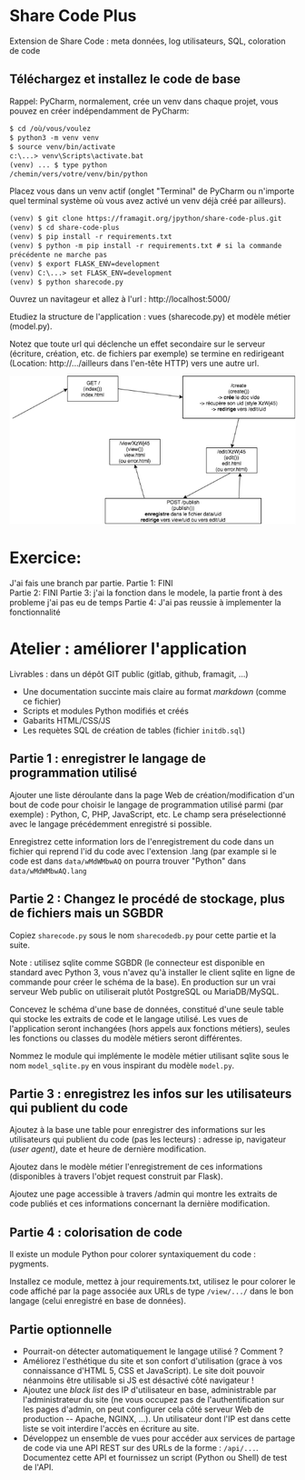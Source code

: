 # Share Code Plus

Extension de Share Code : meta données, log utilisateurs, SQL, coloration de code

## Téléchargez et installez le code de base

Rappel: PyCharm, normalement, crée un venv dans chaque projet, vous pouvez
en créer indépendamment de PyCharm:
~~~~
$ cd /où/vous/voulez
$ python3 -m venv venv
$ source venv/bin/activate
c:\...> venv\Scripts\activate.bat
(venv) ... $ type python
/chemin/vers/votre/venv/bin/python
~~~~

Placez vous dans un venv actif (onglet "Terminal" de PyCharm ou n'importe
quel terminal système où vous avez activé un venv déjà créé par ailleurs).
~~~~
(venv) $ git clone https://framagit.org/jpython/share-code-plus.git
(venv) $ cd share-code-plus
(venv) $ pip install -r requirements.txt
(venv) $ python -m pip install -r requirements.txt # si la commande précédente ne marche pas
(venv) $ export FLASK_ENV=development
(venv) C:\...> set FLASK_ENV=development
(venv) $ python sharecode.py
~~~~

Ouvrez un navitageur et allez à l'url : http://localhost:5000/

Etudiez la structure de l'application : vues (sharecode.py) et modèle métier (model.py).

Notez que toute url qui déclenche un effet secondaire sur le serveur (écriture, création,
etc. de fichiers par exemple) se termine en redirigeant (Location: http://.../ailleurs dans
l'en-tête HTTP) vers une autre url.

![](sharecode1.png)
# Exercice:
J'ai fais une branch par partie.
Partie 1: FINI  
Partie 2: FINI 
Partie 3: j'ai la fonction dans le modele, la partie front à des probleme j'ai pas eu de temps
Partie 4: J'ai pas reussie à implementer la fonctionnalité 
# Atelier : améliorer l'application

Livrables : dans un dépôt GIT public (gitlab, github, framagit, ...) 

- Une documentation succinte mais claire au format _markdown_ (comme ce fichier)
- Scripts et modules Python modifiés et créés
- Gabarits HTML/CSS/JS 
- Les requètes SQL de création de tables (fichier `initdb.sql`)

## Partie 1 : enregistrer le langage de programmation utilisé

Ajouter une liste déroulante dans la page Web de création/modification d'un
bout de code pour choisir le langage de programmation utilisé parmi (par
exemple) : Python, C, PHP, JavaScript, etc. Le champ sera préselectionné
avec le langage précédemment enregistré si possible.

Enregistrez cette information lors de l'enregistrement du code dans un
fichier qui reprend l'id du code avec l'extension .lang (par example
si le code est dans `data/wMdWMbwAQ` on pourra trouver "Python" dans
`data/wMdWMbwAQ.lang`

## Partie 2 : Changez le procédé de stockage, plus de fichiers mais un SGBDR

Copiez `sharecode.py` sous le nom `sharecodedb.py` pour cette partie et la
suite.

Note : utilisez sqlite comme SGBDR (le connecteur est disponible en standard
avec Python 3, vous n'avez qu'à installer le client sqlite en ligne de commande
pour créer le schéma de la base). En production sur un vrai serveur Web
public on utiliserait plutôt PostgreSQL ou MariaDB/MySQL.

Concevez le schéma d'une base de données, constitué d'une seule table qui
stocke les extraits de code et le langage utilisé. Les vues de l'application
seront inchangées (hors appels aux fonctions métiers), seules les fonctions
ou classes du modèle métiers seront différentes.

Nommez le module qui implémente le modèle métier utilisant sqlite sous le
nom `model_sqlite.py` en vous inspirant du modèle `model.py`.

## Partie 3 : enregistrez les infos sur les utilisateurs qui publient du code

Ajoutez à la base une table pour enregistrer des informations sur les utilisateurs
qui publient du code (pas les lecteurs) : adresse ip, navigateur _(user agent)_,
date et heure de dernière modification.

Ajoutez dans le modèle métier l'enregistrement de ces informations (disponibles
à travers l'objet request construit par Flask).

Ajoutez une page accessible à travers /admin qui montre les extraits de code
publiés et ces informations concernant la dernière modification.

## Partie 4 : colorisation de code

Il existe un module Python pour colorer syntaxiquement du code : pygments.

Installez ce module, mettez à jour requirements.txt, utilisez le pour colorer
le code affiché par la page associée aux URLs de type `/view/.../` dans le bon
langage (celui enregistré en base de données).

## Partie optionnelle

- Pourrait-on détecter automatiquement le langage utilisé ? Comment ?
- Améliorez l'esthétique du site et son confort d'utilisation (grace à
  vos connaissance d'HTML 5, CSS et JavaScript). Le site doit pouvoir
  néanmoins être utilisable si JS est désactivé côté navigateur !
- Ajoutez une _black list_ des IP d'utilisateur en base, administrable
  par l'administrateur du site (ne vous occupez pas de l'authentification
  sur les pages d'admin, on peut configurer cela côté serveur Web de
  production -- Apache, NGINX, ...). Un utilisateur dont l'IP est dans
  cette liste se voit interdire l'accès en écriture au site.
- Développez un ensemble de vues pour accéder aux services de partage
  de code via une API REST sur des URLs de la forme : `/api/...`.
  Documentez cette API et fournissez un script (Python ou Shell) de
  test de l'API.



